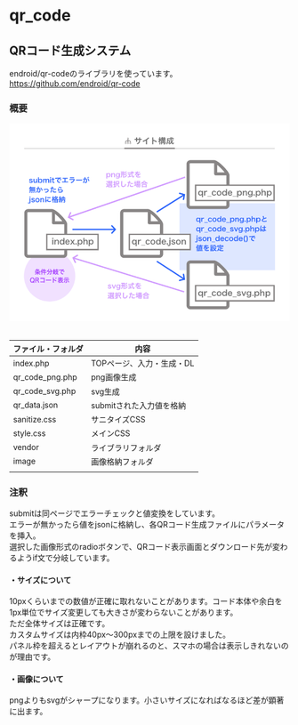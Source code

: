 # qr_code
## QRコード生成システム
endroid/qr-codeのライブラリを使っています。<br>https://github.com/endroid/qr-code

### 概要
![サイト構成図](QR_code_root.png)
<br><br>

|ファイル・フォルダ |内容
|--|--
|index.php | TOPページ、入力・生成・DL
|qr_code_png.php |png画像生成
|qr_code_svg.php |svg生成
|qr_data.json |submitされた入力値を格納
|sanitize.css |サニタイズCSS
|style.css |メインCSS
|vendor |ライブラリフォルダ
|image |画像格納フォルダ
| |

### 注釈
submitは同ページでエラーチェックと値変換をしています。<br>
エラーが無かったら値をjsonに格納し、各QRコード生成ファイルにパラメータを挿入。<br>選択した画像形式のradioボタンで、QRコード表示画面とダウンロード先が変わるようif文で分岐しています。<br>
#### ・サイズについて
10pxくらいまでの数値が正確に取れないことがあります。コード本体や余白を1px単位でサイズ変更しても大きさが変わらないことがあります。<br>ただ全体サイズは正確です。<br>
カスタムサイズは内枠40px〜300pxまでの上限を設けました。<br>パネル枠を超えるとレイアウトが崩れるのと、スマホの場合は表示しきれないのが理由です。
#### ・画像について
pngよりもsvgがシャープになります。小さいサイズになればなるほど差が顕著に出ます。














